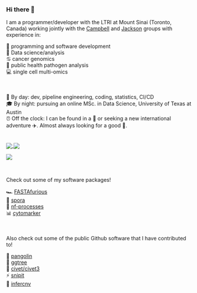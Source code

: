 ### Hi there 👋

I am a programmer/developer with the LTRI at Mount Sinai (Toronto, Canada) working jointly with the [Campbell](https://www.camlab.ca/) and [Jackson](https://www.jacksonlabltri.com/) groups with experience in:

🐍 programming and software development \
📌 Data science/analysis \
♋ cancer genomics \
🐛 public health pathogen analysis \
💻 single cell multi-omics

<br/> 

🔬 By day: dev, pipeline engineering, coding, statistics, CI/CD \
🎓 By night: pursuing an online MSc. in Data Science, University of Texas at Austin \
⏰ Off the clock: I can be found in a 🛶 or seeking a new international adventure ✈️. Almost always looking for a good 🍺. 

<br/> 

<a href="https://github.com/anuraghazra/github-readme-stats">
  <img align="center" src="https://github-readme-stats.vercel.app/api/top-langs/?username=matt-sd-watson&hide_border=true&hide=html,jupyter%20notebook&exclude_repo=uniread,biostatistics_in_r,kitcompare_RNA,annotate_ncov_trees" />
</a>
<a href="https://github.com/anuraghazra/github-readme-stats">
  <img align="center" src="https://github-readme-stats.vercel.app/api?username=matt-sd-watson&count_private=true&hide_border=true&include_all_commits=true" />
</a>

<br/> 

![](https://komarev.com/ghpvc/?username=matt-sd-watson&color=blue&label=Visits)

<br>

Check out some of my software packages!

:racing_car: [FASTAfurious](https://github.com/matt-sd-watson/FASTAfurious) \
:mushroom: [spora](https://github.com/matt-sd-watson/spora) \
:twisted_rightwards_arrows: [nf-processes](https://github.com/GaitiLab/scRNA-utils) \
:bar_chart: [cytomarker](https://camlab.shinyapps.io/cytomarker/)

<br>

Also check out some of the public Github software that I have contributed to!

🦔  [pangolin](https://github.com/cov-lineages/pangolin) \
🌲  [ggtree](https://github.com/YuLab-SMU/ggtree) \
🔎  [civet/civet3](https://github.com/artic-network/civet) \
⚡   [snipit](https://github.com/aineniamh/snipit) \
:signal_strength: [infercnv](https://github.com/broadinstitute/infercnv)
